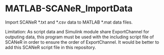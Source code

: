 # MATLAB-SCANeR_ImportData
Import SCANeR *.txt and *.csv data to MATLAB *.mat data files.

Limitation: 
As script data and Simulink module share ExportChannel for outputing data, this program must be used with the including script file of SCANeR in order to ensure the order of ExportChannel.
It would be better to add this SCANeR script file in this repository.